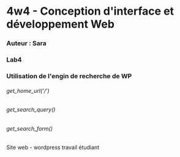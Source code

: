 # 4w4 - Conception d'interface et développement Web
### Auteur : Sara
### Lab4
### Utilisation de l'engin de recherche de WP
###### get_home_url('/')
###### get_search_query()
###### get_search_form()

Site web - wordpress
travail étudiant